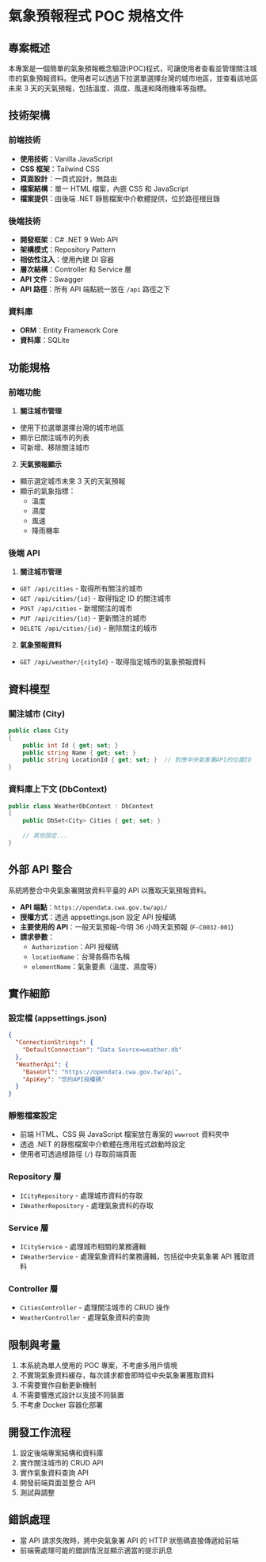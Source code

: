 # 氣象預報程式 POC 規格文件

## 專案概述

本專案是一個簡單的氣象預報概念驗證(POC)程式，可讓使用者查看並管理關注城市的氣象預報資料。使用者可以透過下拉選單選擇台灣的城市地區，並查看該地區未來 3 天的天氣預報，包括溫度、濕度、風速和降雨機率等指標。

## 技術架構

### 前端技術

- **使用技術**：Vanilla JavaScript
- **CSS 框架**：Tailwind CSS
- **頁面設計**：一頁式設計，無路由
- **檔案結構**：單一 HTML 檔案，內嵌 CSS 和 JavaScript
- **檔案提供**：由後端 .NET 靜態檔案中介軟體提供，位於路徑根目錄

### 後端技術

- **開發框架**：C# .NET 9 Web API
- **架構模式**：Repository Pattern
- **相依性注入**：使用內建 DI 容器
- **層次結構**：Controller 和 Service 層
- **API 文件**：Swagger
- **API 路徑**：所有 API 端點統一放在 `/api` 路徑之下

### 資料庫

- **ORM**：Entity Framework Core
- **資料庫**：SQLite

## 功能規格

### 前端功能

1. **關注城市管理**

- 使用下拉選單選擇台灣的城市地區
- 顯示已關注城市的列表
- 可新增、移除關注城市

2. **天氣預報顯示**

- 顯示選定城市未來 3 天的天氣預報
- 顯示的氣象指標：
  - 溫度
  - 濕度
  - 風速
  - 降雨機率

### 後端 API

1. **關注城市管理**

- `GET /api/cities` - 取得所有關注的城市
- `GET /api/cities/{id}` - 取得指定 ID 的關注城市
- `POST /api/cities` - 新增關注的城市
- `PUT /api/cities/{id}` - 更新關注的城市
- `DELETE /api/cities/{id}` - 刪除關注的城市

2. **氣象預報資料**

- `GET /api/weather/{cityId}` - 取得指定城市的氣象預報資料

## 資料模型

### 關注城市 (City)

```csharp
public class City
{
    public int Id { get; set; }
    public string Name { get; set; }
    public string LocationId { get; set; }  // 對應中央氣象署API的位置ID
}
```

### 資料庫上下文 (DbContext)

```csharp
public class WeatherDbContext : DbContext
{
    public DbSet<City> Cities { get; set; }
    
    // 其他設定...
}
```

## 外部 API 整合

系統將整合中央氣象署開放資料平臺的 API 以獲取天氣預報資料。

- **API 端點**：`https://opendata.cwa.gov.tw/api/`
- **授權方式**：透過 appsettings.json 設定 API 授權碼
- **主要使用的 API**：一般天氣預報-今明 36 小時天氣預報 (`F-C0032-001`)
- **請求參數**：
  - `Authorization`：API 授權碼
  - `locationName`：台灣各縣市名稱
  - `elementName`：氣象要素（溫度、濕度等）

## 實作細節

### 設定檔 (appsettings.json)

```json
{
  "ConnectionStrings": {
    "DefaultConnection": "Data Source=weather.db"
  },
  "WeatherApi": {
    "BaseUrl": "https://opendata.cwa.gov.tw/api",
    "ApiKey": "您的API授權碼"
  }
}
```

### 靜態檔案設定

- 前端 HTML、CSS 與 JavaScript 檔案放在專案的 `wwwroot` 資料夾中
- 透過 .NET 的靜態檔案中介軟體在應用程式啟動時設定
- 使用者可透過根路徑 (`/`) 存取前端頁面

### Repository 層

- `ICityRepository` - 處理城市資料的存取
- `IWeatherRepository` - 處理氣象資料的存取

### Service 層

- `ICityService` - 處理城市相關的業務邏輯
- `IWeatherService` - 處理氣象資料的業務邏輯，包括從中央氣象署 API 獲取資料

### Controller 層

- `CitiesController` - 處理關注城市的 CRUD 操作
- `WeatherController` - 處理氣象資料的查詢

## 限制與考量

1. 本系統為單人使用的 POC 專案，不考慮多用戶情境
2. 不實現氣象資料緩存，每次請求都會即時從中央氣象署獲取資料
3. 不需要實作自動更新機制
4. 不需要響應式設計以支援不同裝置
5. 不考慮 Docker 容器化部署

## 開發工作流程

1. 設定後端專案結構和資料庫
2. 實作關注城市的 CRUD API
3. 實作氣象資料查詢 API
4. 開發前端頁面並整合 API
5. 測試與調整

## 錯誤處理

- 當 API 請求失敗時，將中央氣象署 API 的 HTTP 狀態碼直接傳遞給前端
- 前端需處理可能的錯誤情況並顯示適當的提示訊息
